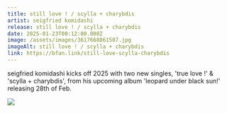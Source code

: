 ```yaml
---
title: still love ! / scylla + charybdis
artist: seigfried komidashi
release: still love ! / scylla + charybdis
date: 2025-01-23T00:12:00.000Z
image: /assets/images/3617668861507.jpg
imageAlt: still love ! / scylla + charybdis
link: https://bfan.link/still-love-scylla-charybdis
---
```

seigfried komidashi kicks off 2025 with two new singles, 'true love !' & 'scylla + charybdis', from his upcoming album 'leopard under black sun!' releasing 28th of Feb.

![](/assets/images/seigfried-komidashi-press-pic-2-cred.-sarah-dattani-tucker-.jpg)
